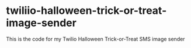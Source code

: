 # twiliio-halloween-trick-or-treat-image-sender
This is the code for my Twilio Halloween Trick-or-Treat SMS image sender
